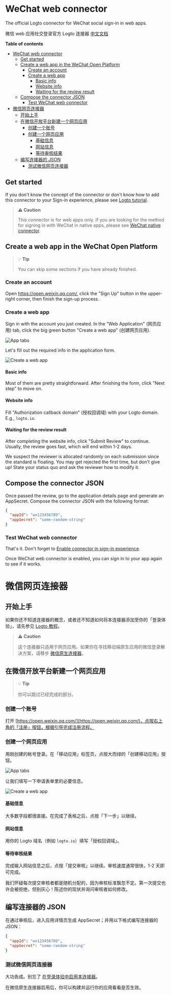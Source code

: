 # WeChat web connector

The official Logto connector for WeChat social sign-in in web apps.

微信 web 应用社交登录官方 Logto 连接器 [中文文档](#微信网页连接器)

**Table of contents**

- [WeChat web connector](#wechat-web-connector)
  - [Get started](#get-started)
  - [Create a web app in the WeChat Open Platform](#create-a-web-app-in-the-wechat-open-platform)
    - [Create an account](#create-an-account)
    - [Create a web app](#create-a-web-app)
      - [Basic info](#basic-info)
      - [Website info](#website-info)
      - [Waiting for the review result](#waiting-for-the-review-result)
  - [Compose the connector JSON](#compose-the-connector-json)
    - [Test WeChat web connector](#test-wechat-web-connector)
- [微信网页连接器](#微信网页连接器)
  - [开始上手](#开始上手)
  - [在微信开放平台新建一个网页应用](#在微信开放平台新建一个网页应用)
    - [创建一个账号](#创建一个账号)
    - [创建一个网页应用](#创建一个网页应用)
      - [基础信息](#基础信息)
      - [网站信息](#网站信息)
      - [等待审核结果](#等待审核结果)
  - [编写连接器的 JSON](#编写连接器的-json)
    - [测试微信网页连接器](#测试微信网页连接器)

## Get started

If you don't know the concept of the connector or don't know how to add this connector to your Sign-in experience, please see [Logto tutorial](https://docs.logto.io/docs/tutorials/get-started/enable-social-sign-in).

> **⚠️ Caution**
> 
> This connector is for web apps only. If you are looking for the method for signing in with WeChat in native apps, please see [WeChat native connector](https://github.com/logto-io/logto/tree/master/packages/connector-wechat-native).

## Create a web app in the WeChat Open Platform

> 💡 **Tip**
> 
> You can skip some sections if you have already finished.

### Create an account

Open https://open.weixin.qq.com/, click the "Sign Up" button in the upper-right corner, then finish the sign-up process.

### Create a web app

Sign in with the account you just created. In the "Web Application" (网页应用) tab, click the big green button "Create a web app" (创建网页应用).

![App tabs](/packages/connector-wechat/docs/app-tabs.png)

Let's fill out the required info in the application form.

![Create a web app](/packages/connector-wechat/docs/create-web-app.png)

#### Basic info

Most of them are pretty straightforward. After finishing the form, click "Next step" to move on.

#### Website info

Fill "Authorization callback domain" (授权回调域) with your Logto domain. E.g., `logto.io`.

#### Waiting for the review result

After completing the website info, click "Submit Review" to continue. Usually, the review goes fast, which will end within 1-2 days.

We suspect the reviewer is allocated randomly on each submission since the standard is floating. You may get rejected the first time, but don't give up! State your status quo and ask the reviewer how to modify it.

## Compose the connector JSON

Once passed the review, go to the application details page and generate an AppSecret. Compose the connector JSON with the following format:

```json
{
  "appId": "wx123456789",
  "appSecret": "some-random-string"
}
```

### Test WeChat web connector

That's it. Don't forget to [Enable connector in sign-in experience](https://docs.logto.io/docs/tutorials/get-started/enable-social-sign-in#enable-connector-in-sign-in-experience).

Once WeChat web connector is enabled, you can sign in to your app again to see if it works.

# 微信网页连接器

## 开始上手

如果你还不知道连接器的概念，或者还不知道如何将本连接器添加至你的「登录体验」，请先参见 [Logto 教程](https://docs.logto.io/zh-cn/docs/tutorials/get-started/enable-social-sign-in)。

> **⚠️ Caution**
> 
> 这个连接器只适用于网页应用。如果你在寻找移动端原生应用的微信登录解决方案，请移步 [微信原生连接器](https://github.com/logto-io/logto/tree/master/packages/connector-wechat-native)。

## 在微信开放平台新建一个网页应用

> 💡 **Tip**
> 
> 你可以跳过已经完成的部分。

### 创建一个账号

打开 [https://open.weixin.qq.com/](https://open.weixin.qq.com/)，点按右上角的「注册」按钮，根据引导完成注册流程。

### 创建一个网页应用

用刚创建的帐号登录。在「移动应用」标签页，点按大而绿的「创建移动应用」按钮。

![App tabs](/packages/connector-wechat/docs/app-tabs.png)

让我们填写一下申请表单里的必要信息。

![Create a web app](/packages/connector-wechat/docs/create-web-app.png)

#### 基础信息

大多数字段都很直接。在完成了表格之后，点按「下一步」以继续。

#### 网站信息

用你的 Logto 域名（例如 `logto.io`）填写「授权回调域」。

#### 等待审核结果

完成输入网站信息之后，点按「提交审核」以继续。审核速度通常很快，1-2 天即可完成。

我们怀疑每次提交审核者都是随机分配的，因为审核标准飘忽不定。第一次提交也许会被拒绝，但别灰心！陈述你的现状并询问审核者如何修改。

## 编写连接器的 JSON

在通过审核后，进入应用详情页生成 AppSecret；并用以下格式编写连接器的 JSON：

```json
{
  "appId": "wx123456789",
  "appSecret": "some-random-string"
}
```

### 测试微信网页连接器

大功告成。别忘了 [在登录体验中启用本连接器](https://docs.logto.io/zh-cn/docs/tutorials/get-started/enable-social-sign-in/#%E5%9C%A8%E7%99%BB%E5%BD%95%E4%BD%93%E9%AA%8C%E4%B8%AD%E5%90%AF%E7%94%A8%E8%BF%9E%E6%8E%A5%E5%99%A8)。

在微信原生连接器启用后，你可以构建并运行你的应用看看是否生效。
